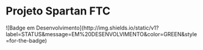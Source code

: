 <h1>Projeto Spartan FTC</h1>
![Badge em Desenvolvimento](http://img.shields.io/static/v1?label=STATUS&message=EM%20DESENVOLVIMENTO&color=GREEN&style=for-the-badge)
